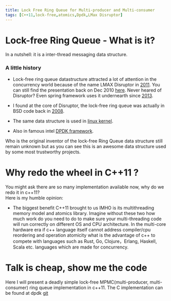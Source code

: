 ```yaml
---
title: Lock Free Ring Queue for Multi-producer and Multi-consumer
tags: [C++11,lock-free,atomics,Dpdk,LMax Disruptor]
---
```

# Lock-free Ring Queue - What is it?
In a nutshell: it is a inter-thread messaging data structure. 

### A little history
* Lock-free ring queue datastructure attracted a lot of attention in the concurrency world because of the name LMAX Disruptor in [2011](http://www.oracle.com/us/corporate/press/512656).
You can still find the presentation back on Dec 2010 [here](https://www.infoq.com/presentations/LMAX). Never heared of Disruptor? Even spring framework uses it undernearth since [2013](https://spring.io/blog/2013/11/12/it-can-t-just-be-big-data-it-has-to-be-fast-data-reactor-1-0-goes-ga).

* I found at the core of Disruptor, the lock-free ring queue was actually in BSD code back in [2008](https://svnweb.freebsd.org/base/head/sys/sys/buf_ring.h?view=markup&pathrev=185162). 

* The same data structure is used in [linux kernel](http://lxr.free-electrons.com/source/include/linux/kfifo.h).
* Also in famous intel [DPDK framework](http://dpdk.org/browse/dpdk/tree/lib/librte_ring/rte_ring.h).  


Who is the original inventor of the lock-free Ring Queue data structure still remain unknown but as you can see this is an awesome data structure used by some most trustworthy projects.  

# Why redo the wheel in C++11 ?  
You might ask there are so many implementation available now, why do we redo it in c++11?  
Here is my humble opinion:
* The biggest benefit C++11 brought to us IMHO is its multithreading memory model and atomics library. Imagine without these two how much work do you need to do to make sure your multi-threading code will run correctly on different OS and CPU architecture. In the multi-core hardware era if c++ language itself cannot address compiler/cpu reordering and operation atomicity what is the advantage of c++ to compete with languages such as Rust, Go, Clojure，Erlang, Haskell, Scala etc. languages which are made for concurrency.  

# Talk is cheap, show me the code  
Here I will present a deadly simple lock-free MPMC(multi-producer, multi-consumer) ring queue implementation in c++11. The C implementation can be found at dpdk [git](http://dpdk.org/browse/dpdk/tree/lib/librte_ring)





